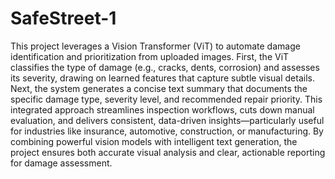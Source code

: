 # SafeStreet-1
This project leverages a Vision Transformer (ViT) to automate damage identification and prioritization from uploaded images. First, the ViT classifies the type of damage (e.g., cracks, dents, corrosion) and assesses its severity, drawing on learned features that capture subtle visual details. Next, the system generates a concise text summary that documents the specific damage type, severity level, and recommended repair priority. This integrated approach streamlines inspection workflows, cuts down manual evaluation, and delivers consistent, data-driven insights—particularly useful for industries like insurance, automotive, construction, or manufacturing. By combining powerful vision models with intelligent text generation, the project ensures both accurate visual analysis and clear, actionable reporting for damage assessment.
